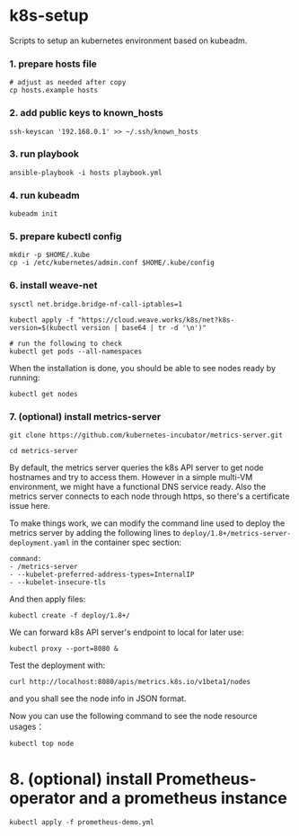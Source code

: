 # k8s-setup

Scripts to setup an kubernetes environment based on kubeadm.

### 1. prepare hosts file

```
# adjust as needed after copy
cp hosts.example hosts
```

### 2. add public keys to known_hosts

```
ssh-keyscan '192.168.0.1' >> ~/.ssh/known_hosts
```

### 3. run playbook

```
ansible-playbook -i hosts playbook.yml
```

### 4. run kubeadm

```
kubeadm init
```

### 5. prepare kubectl config

```
mkdir -p $HOME/.kube
cp -i /etc/kubernetes/admin.conf $HOME/.kube/config
```

### 6. install weave-net

```
sysctl net.bridge.bridge-nf-call-iptables=1

kubectl apply -f "https://cloud.weave.works/k8s/net?k8s-version=$(kubectl version | base64 | tr -d '\n')"

# run the following to check
kubectl get pods --all-namespaces
```

When the installation is done, you should be able to see nodes ready by running:
```
kubectl get nodes
```

### 7. (optional) install metrics-server

```
git clone https://github.com/kubernetes-incubator/metrics-server.git

cd metrics-server
```
By default, the metrics server queries the k8s API server to get node hostnames and try to access them. However in a simple multi-VM environment, we might have a functional DNS service ready. Also the metrics server connects to each node through https, so there's a certificate issue here.

To make things work, we can modify the command line used to deploy the metrics server by adding the following lines to `deploy/1.8+/metrics-server-deployment.yaml` in the container spec section:
```
command:
- /metrics-server
- --kubelet-preferred-address-types=InternalIP
- --kubelet-insecure-tls
```

And then apply files:
```
kubectl create -f deploy/1.8+/
```

We can forward k8s API server's endpoint to local for later use:
```
kubectl proxy --port=8080 &
```

Test the deployment with:
```
curl http://localhost:8080/apis/metrics.k8s.io/v1beta1/nodes
```
and you shall see the node info in JSON format.

Now you can use the following command to see the node resource usages：
```
kubectl top node
```

# 8. (optional) install Prometheus-operator and a prometheus instance

```
kubectl apply -f prometheus-demo.yml
```
